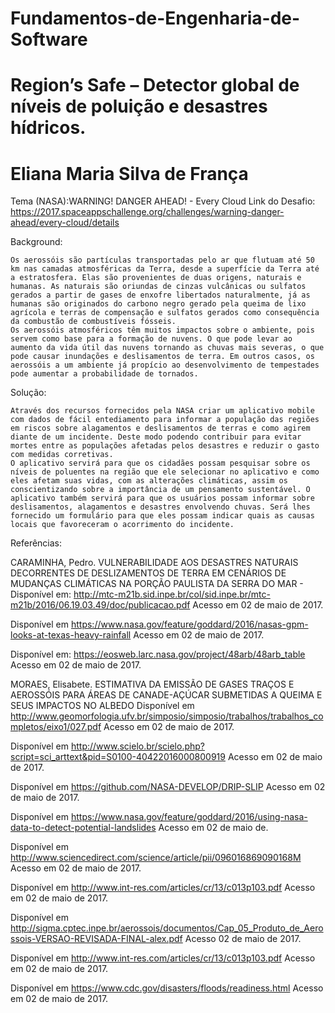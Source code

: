 # Fundamentos-de-Engenharia-de-Software

# Region’s Safe – Detector global de níveis de poluição e desastres hídricos. 
# Eliana Maria Silva de França



Tema (NASA):WARNING! DANGER AHEAD! - Every Cloud
Link do Desafio: https://2017.spaceappschallenge.org/challenges/warning-danger-ahead/every-cloud/details


 Background:

	Os aerossóis são partículas transportadas pelo ar que flutuam até 50 km nas camadas atmosféricas da Terra, desde a superfície da Terra até a estratosfera. Elas são provenientes de duas origens, naturais e humanas. As naturais são oriundas de cinzas vulcânicas ou sulfatos gerados a partir de gases de enxofre libertados naturalmente, já as humanas são originados do carbono negro gerado pela queima de lixo agrícola e terras de compensação e sulfatos gerados como consequência da combustão de combustíveis fósseis. 
	Os aerossóis atmosféricos têm muitos impactos sobre o ambiente, pois servem como base para a formação de nuvens. O que pode levar ao aumento da vida útil das nuvens tornando as chuvas mais severas, o que pode causar inundações e deslisamentos de terra. Em outros casos, os aerossóis a um ambiente já propício ao desenvolvimento de tempestades pode aumentar a probabilidade de tornados.


Solução:

	Através dos recursos fornecidos pela NASA criar um aplicativo mobile com dados de fácil entediamento para informar a população das regiões em riscos sobre alagamentos e deslisamentos de terras e como agirem diante de um incidente. Deste modo podendo contribuir para evitar mortes entre as populações afetadas pelos desastres e reduzir o gasto com medidas corretivas.
	O aplicativo servirá para que os cidadães possam pesquisar sobre os níveis de poluentes na região que ele selecionar no aplicativo e como eles afetam suas vidas, com as alterações climáticas, assim os conscientizando sobre a importância de um pensamento sustentável. O aplicativo também servirá para que os usuários possam informar sobre deslisamentos, alagamentos e desastres envolvendo chuvas. Será lhes fornecido um formulário para que eles possam indicar quais as causas locais que favoreceram o acorrimento do incidente.

Referências: 

CARAMINHA, Pedro. VULNERABILIDADE AOS DESASTRES NATURAIS DECORRENTES DE DESLIZAMENTOS DE TERRA EM CENÁRIOS DE MUDANÇAS CLIMÁTICAS NA PORÇÃO PAULISTA DA SERRA DO MAR - Disponível em: <http://mtc-m21b.sid.inpe.br/col/sid.inpe.br/mtc-m21b/2016/06.19.03.49/doc/publicacao.pdf>  Acesso em 02 de maio de 2017.

Disponível em <https://www.nasa.gov/feature/goddard/2016/nasas-gpm-looks-at-texas-heavy-rainfall> Acesso em 02 de maio de 2017.

Disponível em: <https://eosweb.larc.nasa.gov/project/48arb/48arb_table> Acesso em 02 de maio de 2017.

MORAES, Elisabete. ESTIMATIVA DA EMISSÃO DE GASES TRAÇOS E AEROSSÓIS PARA ÁREAS DE CANADE-AÇÚCAR SUBMETIDAS A QUEIMA E SEUS IMPACTOS NO ALBEDO  Disponível em <http://www.geomorfologia.ufv.br/simposio/simposio/trabalhos/trabalhos_completos/eixo1/027.pdf>  Acesso em 02 de maio de 2017.

Disponível em <http://www.scielo.br/scielo.php?script=sci_arttext&pid=S0100-40422016000800919> Acesso em 02 de maio de 2017.

Disponível em <https://github.com/NASA-DEVELOP/DRIP-SLIP> Acesso em 02 de maio de 2017.

Disponível em <https://www.nasa.gov/feature/goddard/2016/using-nasa-data-to-detect-potential-landslides>  Acesso em 02 de maio de.

Disponível em <http://www.sciencedirect.com/science/article/pii/096016869090168M> Acesso em 02 de maio de 2017.

Disponível em <http://www.int-res.com/articles/cr/13/c013p103.pdf> Acesso em 02 de maio de 2017.

Disponível em <http://sigma.cptec.inpe.br/aerossois/documentos/Cap_05_Produto_de_Aerossois-VERSAO-REVISADA-FINAL-alex.pdf> Acesso 02 de maio de 2017.

Disponível em <http://www.int-res.com/articles/cr/13/c013p103.pdf> Acesso em 02 de maio de 2017.

Disponível em <https://www.cdc.gov/disasters/floods/readiness.html>  Acesso em 02 de maio de 2017.

